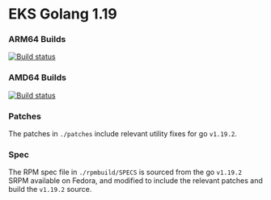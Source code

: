 # EKS Golang 1.19

### ARM64 Builds
[![Build status](https://prow.eks.amazonaws.com/badge.svg?jobs=golang-1.19-ARM64-PROD-tooling-postsubmit)](https://prow.eks.amazonaws.com/?repo=aws%2Feks-distro-build-tooling&type=postsubmit)

### AMD64 Builds
[![Build status](https://prow.eks.amazonaws.com/badge.svg?jobs=golang-1.19-tooling-postsubmit)](https://prow.eks.amazonaws.com/?repo=aws%2Feks-distro-build-tooling&type=postsubmit)

### Patches
The patches in `./patches` include relevant utility fixes for go `v1.19.2`.

### Spec
The RPM spec file in `./rpmbuild/SPECS` is sourced from the go `v1.19.2` SRPM available on Fedora, and modified to include the relevant patches and build the `v1.19.2` source.
